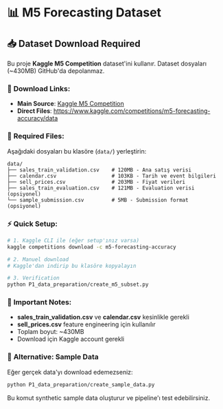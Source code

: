 # 📊 M5 Forecasting Dataset

## 📥 Dataset Download Required

Bu proje **Kaggle M5 Competition** dataset'ini kullanır. Dataset dosyaları (~430MB) GitHub'da depolanmaz.

### 🔗 **Download Links:**
- **Main Source**: [Kaggle M5 Competition](https://www.kaggle.com/c/m5-forecasting-accuracy/data)
- **Direct Files**: https://www.kaggle.com/competitions/m5-forecasting-accuracy/data

### 📁 **Required Files:**
Aşağıdaki dosyaları bu klasöre (`data/`) yerleştirin:

```
data/
├── sales_train_validation.csv    # 120MB - Ana satış verisi
├── calendar.csv                  # 103KB - Tarih ve event bilgileri  
├── sell_prices.csv               # 203MB - Fiyat verileri
├── sales_train_evaluation.csv    # 121MB - Evaluation verisi (opsiyonel)
└── sample_submission.csv         # 5MB - Submission format (opsiyonel)
```

### ⚡ **Quick Setup:**
```bash
# 1. Kaggle CLI ile (eğer setup'ınız varsa)
kaggle competitions download -c m5-forecasting-accuracy

# 2. Manuel download
# Kaggle'dan indirip bu klasöre kopyalayın

# 3. Verification
python P1_data_preparation/create_m5_subset.py
```

### 🚨 **Important Notes:**
- **sales_train_validation.csv** ve **calendar.csv** kesinlikle gerekli
- **sell_prices.csv** feature engineering için kullanılır  
- Toplam boyut: ~430MB
- Download için Kaggle account gerekli

### 🔄 **Alternative: Sample Data**
Eğer gerçek data'yı download edemezseniz:
```bash
python P1_data_preparation/create_sample_data.py
```

Bu komut synthetic sample data oluşturur ve pipeline'ı test edebilirsiniz.